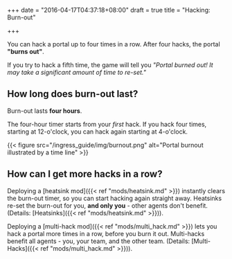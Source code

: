 +++
date = "2016-04-17T04:37:18+08:00"
draft = true
title = "Hacking: Burn-out"

+++

You can hack a portal up to four times in a row. After four hacks, the portal **"burns out"**.

If you try to hack a fifth time, the game will tell you *"Portal burned out! It may take a significant amount of time to re-set."*



## How long does burn-out last?

Burn-out lasts **four hours**.

The four-hour timer starts from your  *first* hack. If you hack four times, starting at 12-o'clock, you can hack again starting at 4-o'clock.

{{< figure src="/ingress_guide/img/burnout.png" alt="Portal burnout illustrated by a time line" >}}

## How can I get more hacks in a row?

Deploying a [heatsink mod]({{< ref "mods/heatsink.md" >}}) instantly clears the burn-out timer, so you can start hacking again straight away. Heatsinks re-set the burn-out for you, **and only you** - other agents don't benefit. (Details: [Heatsinks]({{< ref "mods/heatsink.md" >}})).

Deploying a [multi-hack mod]({{< ref "mods/multi_hack.md" >}}) lets you hack a portal more times in a row, before you burn it out. Multi-hacks benefit all agents - you, your team, and the other team. (Details: [Multi-Hacks]({{< ref "mods/multi_hack.md" >}})).

